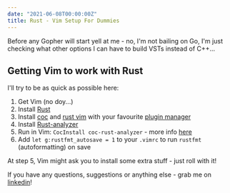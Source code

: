 ```yaml
---
date: "2021-06-08T00:00:00Z"
title: Rust - Vim Setup For Dummies
---
```


Before any Gopher will start yell at me - no, I'm not bailing on Go, I'm just checking what other options I can have to build VSTs instead of C++...

## Getting Vim to work with Rust

I'll try to be as quick as possible here:

1. Get Vim (no doy...)
2. Install [Rust](https://www.rust-lang.org/learn/get-started)
3. Install [coc](https://github.com/neoclide/coc.nvim) and [rust vim](https://github.com/rust-lang/rust.vim)  with your favourite [plugin manager](https://github.com/junegunn/vim-plug)
4. Install [Rust-analyzer](https://rust-analyzer.github.io/manual.html#rust-analyzer-language-server-binary)
5. Run in Vim: `CocInstall coc-rust-analyzer` - more info [here](https://rust-analyzer.github.io/manual.html#vimneovim)
6. Add `let g:rustfmt_autosave = 1` to your `.vimrc` to run `rustfmt` (autoformatting) on save

At step 5, Vim might ask you to install some extra stuff - just roll with it!

If you have any questions, suggestions or anything else - grab me on [linkedin](https://www.linkedin.com/in/arturkondas/)!

